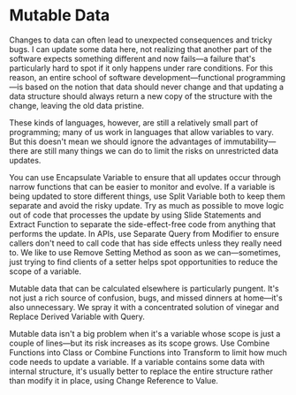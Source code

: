# Mutable Data

Changes to data can often lead to unexpected consequences and tricky bugs. I can update some data here, not realizing that another part of the software expects something different and now fails—a failure that's particularly hard to spot if it only happens under rare conditions. For this reason, an entire school of software development—functional programming—is based on the notion that data should never change and that updating a data structure should always return a new copy of the structure with the change, leaving the old data pristine.

These kinds of languages, however, are still a relatively small part of programming; many of us work in languages that allow variables to vary. But this doesn't mean we should ignore the advantages of immutability—there are still many things we can do to limit the risks on unrestricted data updates.

You can use Encapsulate Variable to ensure that all updates occur through narrow functions that can be easier to monitor and evolve. If a variable is being updated to store different things, use Split Variable both to keep them separate and avoid the risky update. Try as much as possible to move logic out of code that processes the update by using Slide Statements and Extract Function to separate the side-effect-free code from anything that performs the update. In APIs, use Separate Query from Modifier to ensure callers don't need to call code that has side effects unless they really need to. We like to use Remove Setting Method as soon as we can—sometimes, just trying to find clients of a setter helps spot opportunities to reduce the scope of a variable.

Mutable data that can be calculated elsewhere is particularly pungent. It's not just a rich source of confusion, bugs, and missed dinners at home—it's also unnecessary. We spray it with a concentrated solution of vinegar and Replace Derived Variable with Query.

Mutable data isn't a big problem when it's a variable whose scope is just a couple of lines—but its risk increases as its scope grows. Use Combine Functions into Class or Combine Functions into Transform to limit how much code needs to update a variable. If a variable contains some data with internal structure, it's usually better to replace the entire structure rather than modify it in place, using Change Reference to Value.
